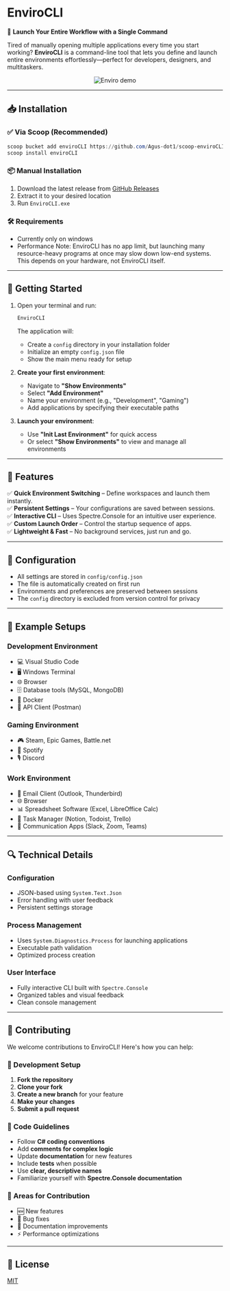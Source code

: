 # EnviroCLI

🚀 **Launch Your Entire Workflow with a Single Command**

Tired of manually opening multiple applications every time you start working? **EnviroCLI** is a command-line tool that lets you define and launch entire environments effortlessly—perfect for developers, designers, and multitaskers.
<p align="center">
  <img src="https://media3.giphy.com/media/v1.Y2lkPTc5MGI3NjExZ3Vmbm9vYjBtOGR6aTc1ZmhmejJ4d20wNm9vMTk4eXYxM2RhOXJyZyZlcD12MV9pbnRlcm5hbF9naWZfYnlfaWQmY3Q9Zw/TMwstqmuWCa6YHrvn6/giphy.gif" alt="Enviro demo" />
</p>

---

## 📥 Installation

### ✅ Via Scoop (Recommended)
```powershell
scoop bucket add enviroCLI https://github.com/Agus-dot1/scoop-enviroCLI
scoop install enviroCLI
```

### 📦 Manual Installation
1. Download the latest release from [GitHub Releases](https://github.com/Agus-dot1/EnviroCLI/releases)
2. Extract it to your desired location
3. Run `EnviroCLI.exe`

### 🛠 Requirements
- Currently only on windows
- Performance Note: EnviroCLI has no app limit, but launching many resource-heavy programs at once may slow down low-end systems. This depends on your hardware, not EnviroCLI itself.

---

## 🚀 Getting Started

1. Open your terminal and run:
   ```powershell
   EnviroCLI
   ```
   The application will:
   - Create a `config` directory in your installation folder
   - Initialize an empty `config.json` file
   - Show the main menu ready for setup

2. **Create your first environment**:
   - Navigate to **"Show Environments"**
   - Select **"Add Environment"**
   - Name your environment (e.g., "Development", "Gaming")
   - Add applications by specifying their executable paths

3. **Launch your environment**:
   - Use **"Init Last Environment"** for quick access
   - Or select **"Show Environments"** to view and manage all environments

---

## 🌟 Features

✅ **Quick Environment Switching** – Define workspaces and launch them instantly.  
✅ **Persistent Settings** – Your configurations are saved between sessions.  
✅ **Interactive CLI** – Uses Spectre.Console for an intuitive user experience.  
✅ **Custom Launch Order** – Control the startup sequence of apps.  
✅ **Lightweight & Fast** – No background services, just run and go.  

---

## 🔧 Configuration

- All settings are stored in `config/config.json`
- The file is automatically created on first run
- Environments and preferences are preserved between sessions
- The `config` directory is excluded from version control for privacy

---

## 📂 Example Setups

### **Development Environment**
- 💻 Visual Studio Code
- 🖥️ Windows Terminal
- 🌐 Browser
- 🗄️ Database tools (MySQL, MongoDB)
- 🐳 Docker
- 🔗 API Client (Postman)

### **Gaming Environment**
- 🎮 Steam, Epic Games, Battle.net
- 🎵 Spotify
- 🎙 Discord

### **Work Environment**
- 📧 Email Client (Outlook, Thunderbird)
- 🌐 Browser
- 📊 Spreadsheet Software (Excel, LibreOffice Calc)
- 📅 Task Manager (Notion, Todoist, Trello)
- 💬 Communication Apps (Slack, Zoom, Teams)

---

## 🔍 Technical Details

### **Configuration**
- JSON-based using `System.Text.Json`
- Error handling with user feedback
- Persistent settings storage

### **Process Management**
- Uses `System.Diagnostics.Process` for launching applications
- Executable path validation
- Optimized process creation

### **User Interface**
- Fully interactive CLI built with `Spectre.Console`
- Organized tables and visual feedback
- Clean console management

---

## 🤝 Contributing

We welcome contributions to EnviroCLI! Here's how you can help:

### 📌 Development Setup
1. **Fork the repository**
2. **Clone your fork**
3. **Create a new branch** for your feature
4. **Make your changes**
5. **Submit a pull request**

### 📜 Code Guidelines
- Follow **C# coding conventions**
- Add **comments for complex logic**
- Update **documentation** for new features
- Include **tests** when possible
- Use **clear, descriptive names**
- Familiarize yourself with **Spectre.Console documentation**

### 🚀 Areas for Contribution
- 🆕 New features
- 🐞 Bug fixes
- 📖 Documentation improvements
- ⚡ Performance optimizations

---

## 📜 License

[MIT](LICENSE)

